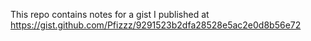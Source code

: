 This repo contains notes for a gist I published at <https://gist.github.com/Pfizzz/9291523b2dfa28528e5ac2e0d8b56e72>
